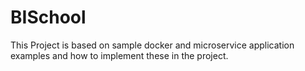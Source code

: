 # BISchool

This Project is based on sample docker and microservice application examples and how to implement these in the project.
